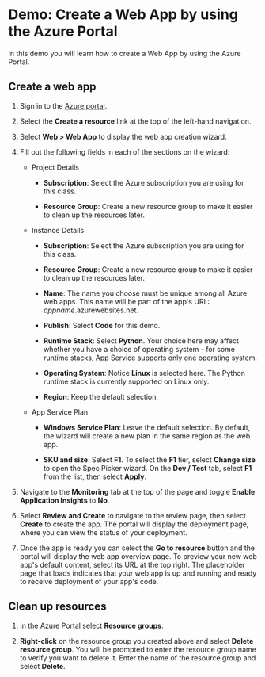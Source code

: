 # Demo: Create a Web App by using the Azure Portal

In this demo you will learn how to create a Web App by using the Azure Portal.

## Create a web app

1. Sign in to the [Azure portal](http://portal.azure.com). 

2. Select the **Create a resource** link at the top of the left-hand navigation.

3. Select **Web > Web App** to display the web app creation wizard.

4. Fill out the following fields in each of the sections on the wizard:

    * Project Details
        * **Subscription**: Select the Azure subscription you are using for this class.

        * **Resource Group**: Create a new resource group to make it easier to clean up the resources later.

    * Instance Details
        * **Subscription**: Select the Azure subscription you are using for this class.

        * **Resource Group**: Create a new resource group to make it easier to clean up the resources later.

        * **Name**: The name you choose must be unique among all Azure web apps. This name will be part of the app's URL: *appname*.azurewebsites.net. 

        * **Publish**: Select **Code** for this demo. 

        * **Runtime Stack**: Select **Python**.  Your choice here may affect whether you have a choice of operating system - for some runtime stacks, App Service supports only one operating system.

        * **Operating System**: Notice **Linux** is selected here. The Python runtime stack is currently supported on Linux only.
        * **Region**: Keep the default selection. 

    * App Service Plan
        
        * **Windows Service Plan**: Leave the default selection. By default, the wizard will create a new plan in the same region as the web app.
        
        * **SKU and size**: Select **F1**. To select the **F1** tier, select **Change size** to open the Spec Picker wizard. On the **Dev / Test** tab, select **F1** from the list, then select **Apply**.

5. Navigate to the **Monitoring** tab at the top of the page and toggle **Enable Application Insights** to **No**.

6. Select **Review and Create** to navigate to the review page, then select **Create** to create the app. The portal will display the deployment page, where you can view the status of your deployment.

 7. Once the app is ready you can select the **Go to resource** button and the portal will display the web app overview page. To preview your new web app's default content, select its URL at the top right. The placeholder page that loads indicates that your web app is up and running and ready to receive deployment of your app's code.

    

## Clean up resources

1. In the Azure Portal select **Resource groups**.

2. **Right-click** on the resource group you created above and select **Delete resource group**. You will be prompted to enter the resource group name to verify you want to delete it. Enter the name of the resource group and select **Delete**.

